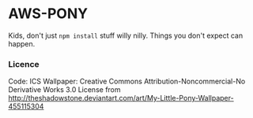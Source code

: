 # AWS-PONY

Kids, don't just `npm install` stuff willy nilly. Things you don't expect can happen.

### Licence

Code: ICS
Wallpaper: Creative Commons Attribution-Noncommercial-No Derivative Works 3.0 License from http://theshadowstone.deviantart.com/art/My-Little-Pony-Wallpaper-455115304

